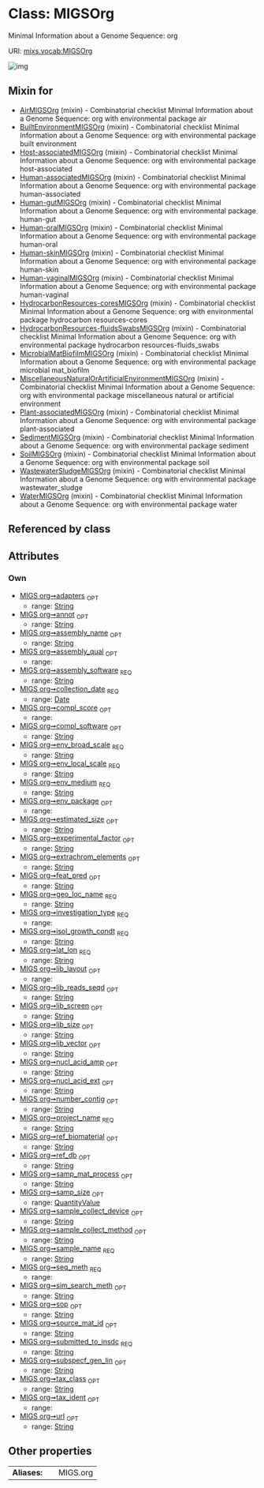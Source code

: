 
# Class: MIGSOrg


Minimal Information about a Genome Sequence: org

URI: [mixs.vocab:MIGSOrg](https://w3id.org/mixs/vocab/MIGSOrg)


![img](http://yuml.me/diagram/nofunky;dir:TB/class/[QuantityValue],[QuantityValue]<samp_size%200..1-++[MIGSOrg&#124;submitted_to_insdc:string;investigation_type:investigation_type_enum;sample_name:string;project_name:string;experimental_factor:string%20%3F;lat_lon:string;geo_loc_name:string;collection_date:date;env_broad_scale:string;env_local_scale:string;env_medium:string;env_package:env_package_enum%20%3F;subspecf_gen_lin:string%20%3F;extrachrom_elements:string%20%3F;estimated_size:string%20%3F;ref_biomaterial:string%20%3F;source_mat_id:string%20%3F;isol_growth_condt:string;sample_collect_device:string%20%3F;sample_collect_method:string%20%3F;samp_mat_process:string%20%3F;nucl_acid_ext:string%20%3F;nucl_acid_amp:string%20%3F;lib_size:string%20%3F;lib_reads_seqd:string%20%3F;lib_layout:lib_layout_enum%20%3F;lib_vector:string%20%3F;lib_screen:string%20%3F;adapters:string%20%3F;seq_meth:seq_meth_enum;tax_ident:tax_ident_enum%20%3F;assembly_qual:assembly_qual_enum%20%3F;assembly_name:string%20%3F;assembly_software:string;annot:string%20%3F;number_contig:string%20%3F;feat_pred:string%20%3F;ref_db:string%20%3F;sim_search_meth:string%20%3F;tax_class:string%20%3F;compl_score:compl_score_enum%20%3F;compl_software:string%20%3F;url:string%20%3F;sop:string%20%3F],[WaterMIGSOrg]uses%20-.->[MIGSOrg],[WastewaterSludgeMIGSOrg]uses%20-.->[MIGSOrg],[SoilMIGSOrg]uses%20-.->[MIGSOrg],[SedimentMIGSOrg]uses%20-.->[MIGSOrg],[Plant-associatedMIGSOrg]uses%20-.->[MIGSOrg],[MiscellaneousNaturalOrArtificialEnvironmentMIGSOrg]uses%20-.->[MIGSOrg],[MicrobialMatBiofilmMIGSOrg]uses%20-.->[MIGSOrg],[HydrocarbonResources-fluidsSwabsMIGSOrg]uses%20-.->[MIGSOrg],[HydrocarbonResources-coresMIGSOrg]uses%20-.->[MIGSOrg],[Human-vaginalMIGSOrg]uses%20-.->[MIGSOrg],[Human-skinMIGSOrg]uses%20-.->[MIGSOrg],[Human-oralMIGSOrg]uses%20-.->[MIGSOrg],[Human-gutMIGSOrg]uses%20-.->[MIGSOrg],[Human-associatedMIGSOrg]uses%20-.->[MIGSOrg],[Host-associatedMIGSOrg]uses%20-.->[MIGSOrg],[BuiltEnvironmentMIGSOrg]uses%20-.->[MIGSOrg],[AirMIGSOrg]uses%20-.->[MIGSOrg],[WaterMIGSOrg],[WastewaterSludgeMIGSOrg],[SoilMIGSOrg],[SedimentMIGSOrg],[Plant-associatedMIGSOrg],[MiscellaneousNaturalOrArtificialEnvironmentMIGSOrg],[MicrobialMatBiofilmMIGSOrg],[HydrocarbonResources-fluidsSwabsMIGSOrg],[HydrocarbonResources-coresMIGSOrg],[Human-vaginalMIGSOrg],[Human-skinMIGSOrg],[Human-oralMIGSOrg],[Human-gutMIGSOrg],[Human-associatedMIGSOrg],[Host-associatedMIGSOrg],[BuiltEnvironmentMIGSOrg],[AirMIGSOrg])

## Mixin for

 * [AirMIGSOrg](AirMIGSOrg.md) (mixin)  - Combinatorial checklist Minimal Information about a Genome Sequence: org with environmental package air
 * [BuiltEnvironmentMIGSOrg](BuiltEnvironmentMIGSOrg.md) (mixin)  - Combinatorial checklist Minimal Information about a Genome Sequence: org with environmental package built environment
 * [Host-associatedMIGSOrg](Host-associatedMIGSOrg.md) (mixin)  - Combinatorial checklist Minimal Information about a Genome Sequence: org with environmental package host-associated
 * [Human-associatedMIGSOrg](Human-associatedMIGSOrg.md) (mixin)  - Combinatorial checklist Minimal Information about a Genome Sequence: org with environmental package human-associated
 * [Human-gutMIGSOrg](Human-gutMIGSOrg.md) (mixin)  - Combinatorial checklist Minimal Information about a Genome Sequence: org with environmental package human-gut
 * [Human-oralMIGSOrg](Human-oralMIGSOrg.md) (mixin)  - Combinatorial checklist Minimal Information about a Genome Sequence: org with environmental package human-oral
 * [Human-skinMIGSOrg](Human-skinMIGSOrg.md) (mixin)  - Combinatorial checklist Minimal Information about a Genome Sequence: org with environmental package human-skin
 * [Human-vaginalMIGSOrg](Human-vaginalMIGSOrg.md) (mixin)  - Combinatorial checklist Minimal Information about a Genome Sequence: org with environmental package human-vaginal
 * [HydrocarbonResources-coresMIGSOrg](HydrocarbonResources-coresMIGSOrg.md) (mixin)  - Combinatorial checklist Minimal Information about a Genome Sequence: org with environmental package hydrocarbon resources-cores
 * [HydrocarbonResources-fluidsSwabsMIGSOrg](HydrocarbonResources-fluidsSwabsMIGSOrg.md) (mixin)  - Combinatorial checklist Minimal Information about a Genome Sequence: org with environmental package hydrocarbon resources-fluids_swabs
 * [MicrobialMatBiofilmMIGSOrg](MicrobialMatBiofilmMIGSOrg.md) (mixin)  - Combinatorial checklist Minimal Information about a Genome Sequence: org with environmental package microbial mat_biofilm
 * [MiscellaneousNaturalOrArtificialEnvironmentMIGSOrg](MiscellaneousNaturalOrArtificialEnvironmentMIGSOrg.md) (mixin)  - Combinatorial checklist Minimal Information about a Genome Sequence: org with environmental package miscellaneous natural or artificial environment
 * [Plant-associatedMIGSOrg](Plant-associatedMIGSOrg.md) (mixin)  - Combinatorial checklist Minimal Information about a Genome Sequence: org with environmental package plant-associated
 * [SedimentMIGSOrg](SedimentMIGSOrg.md) (mixin)  - Combinatorial checklist Minimal Information about a Genome Sequence: org with environmental package sediment
 * [SoilMIGSOrg](SoilMIGSOrg.md) (mixin)  - Combinatorial checklist Minimal Information about a Genome Sequence: org with environmental package soil
 * [WastewaterSludgeMIGSOrg](WastewaterSludgeMIGSOrg.md) (mixin)  - Combinatorial checklist Minimal Information about a Genome Sequence: org with environmental package wastewater_sludge
 * [WaterMIGSOrg](WaterMIGSOrg.md) (mixin)  - Combinatorial checklist Minimal Information about a Genome Sequence: org with environmental package water

## Referenced by class


## Attributes


### Own

 * [MIGS org➞adapters](MIGS_org_adapters.md)  <sub>OPT</sub>
     * range: [String](types/String.md)
 * [MIGS org➞annot](MIGS_org_annot.md)  <sub>OPT</sub>
     * range: [String](types/String.md)
 * [MIGS org➞assembly_name](MIGS_org_assembly_name.md)  <sub>OPT</sub>
     * range: [String](types/String.md)
 * [MIGS org➞assembly_qual](MIGS_org_assembly_qual.md)  <sub>OPT</sub>
     * range: 
 * [MIGS org➞assembly_software](MIGS_org_assembly_software.md)  <sub>REQ</sub>
     * range: [String](types/String.md)
 * [MIGS org➞collection_date](MIGS_org_collection_date.md)  <sub>REQ</sub>
     * range: [Date](types/Date.md)
 * [MIGS org➞compl_score](MIGS_org_compl_score.md)  <sub>OPT</sub>
     * range: 
 * [MIGS org➞compl_software](MIGS_org_compl_software.md)  <sub>OPT</sub>
     * range: [String](types/String.md)
 * [MIGS org➞env_broad_scale](MIGS_org_env_broad_scale.md)  <sub>REQ</sub>
     * range: [String](types/String.md)
 * [MIGS org➞env_local_scale](MIGS_org_env_local_scale.md)  <sub>REQ</sub>
     * range: [String](types/String.md)
 * [MIGS org➞env_medium](MIGS_org_env_medium.md)  <sub>REQ</sub>
     * range: [String](types/String.md)
 * [MIGS org➞env_package](MIGS_org_env_package.md)  <sub>OPT</sub>
     * range: 
 * [MIGS org➞estimated_size](MIGS_org_estimated_size.md)  <sub>OPT</sub>
     * range: [String](types/String.md)
 * [MIGS org➞experimental_factor](MIGS_org_experimental_factor.md)  <sub>OPT</sub>
     * range: [String](types/String.md)
 * [MIGS org➞extrachrom_elements](MIGS_org_extrachrom_elements.md)  <sub>OPT</sub>
     * range: [String](types/String.md)
 * [MIGS org➞feat_pred](MIGS_org_feat_pred.md)  <sub>OPT</sub>
     * range: [String](types/String.md)
 * [MIGS org➞geo_loc_name](MIGS_org_geo_loc_name.md)  <sub>REQ</sub>
     * range: [String](types/String.md)
 * [MIGS org➞investigation_type](MIGS_org_investigation_type.md)  <sub>REQ</sub>
     * range: 
 * [MIGS org➞isol_growth_condt](MIGS_org_isol_growth_condt.md)  <sub>REQ</sub>
     * range: [String](types/String.md)
 * [MIGS org➞lat_lon](MIGS_org_lat_lon.md)  <sub>REQ</sub>
     * range: [String](types/String.md)
 * [MIGS org➞lib_layout](MIGS_org_lib_layout.md)  <sub>OPT</sub>
     * range: 
 * [MIGS org➞lib_reads_seqd](MIGS_org_lib_reads_seqd.md)  <sub>OPT</sub>
     * range: [String](types/String.md)
 * [MIGS org➞lib_screen](MIGS_org_lib_screen.md)  <sub>OPT</sub>
     * range: [String](types/String.md)
 * [MIGS org➞lib_size](MIGS_org_lib_size.md)  <sub>OPT</sub>
     * range: [String](types/String.md)
 * [MIGS org➞lib_vector](MIGS_org_lib_vector.md)  <sub>OPT</sub>
     * range: [String](types/String.md)
 * [MIGS org➞nucl_acid_amp](MIGS_org_nucl_acid_amp.md)  <sub>OPT</sub>
     * range: [String](types/String.md)
 * [MIGS org➞nucl_acid_ext](MIGS_org_nucl_acid_ext.md)  <sub>OPT</sub>
     * range: [String](types/String.md)
 * [MIGS org➞number_contig](MIGS_org_number_contig.md)  <sub>OPT</sub>
     * range: [String](types/String.md)
 * [MIGS org➞project_name](MIGS_org_project_name.md)  <sub>REQ</sub>
     * range: [String](types/String.md)
 * [MIGS org➞ref_biomaterial](MIGS_org_ref_biomaterial.md)  <sub>OPT</sub>
     * range: [String](types/String.md)
 * [MIGS org➞ref_db](MIGS_org_ref_db.md)  <sub>OPT</sub>
     * range: [String](types/String.md)
 * [MIGS org➞samp_mat_process](MIGS_org_samp_mat_process.md)  <sub>OPT</sub>
     * range: [String](types/String.md)
 * [MIGS org➞samp_size](MIGS_org_samp_size.md)  <sub>OPT</sub>
     * range: [QuantityValue](QuantityValue.md)
 * [MIGS org➞sample_collect_device](MIGS_org_sample_collect_device.md)  <sub>OPT</sub>
     * range: [String](types/String.md)
 * [MIGS org➞sample_collect_method](MIGS_org_sample_collect_method.md)  <sub>OPT</sub>
     * range: [String](types/String.md)
 * [MIGS org➞sample_name](MIGS_org_sample_name.md)  <sub>REQ</sub>
     * range: [String](types/String.md)
 * [MIGS org➞seq_meth](MIGS_org_seq_meth.md)  <sub>REQ</sub>
     * range: 
 * [MIGS org➞sim_search_meth](MIGS_org_sim_search_meth.md)  <sub>OPT</sub>
     * range: [String](types/String.md)
 * [MIGS org➞sop](MIGS_org_sop.md)  <sub>OPT</sub>
     * range: [String](types/String.md)
 * [MIGS org➞source_mat_id](MIGS_org_source_mat_id.md)  <sub>OPT</sub>
     * range: [String](types/String.md)
 * [MIGS org➞submitted_to_insdc](MIGS_org_submitted_to_insdc.md)  <sub>REQ</sub>
     * range: [String](types/String.md)
 * [MIGS org➞subspecf_gen_lin](MIGS_org_subspecf_gen_lin.md)  <sub>OPT</sub>
     * range: [String](types/String.md)
 * [MIGS org➞tax_class](MIGS_org_tax_class.md)  <sub>OPT</sub>
     * range: [String](types/String.md)
 * [MIGS org➞tax_ident](MIGS_org_tax_ident.md)  <sub>OPT</sub>
     * range: 
 * [MIGS org➞url](MIGS_org_url.md)  <sub>OPT</sub>
     * range: [String](types/String.md)

## Other properties

|  |  |  |
| --- | --- | --- |
| **Aliases:** | | MIGS.org |

